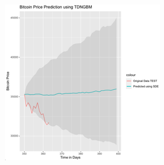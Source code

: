 <img src="bitcoin-price-prediction.png" alt="Bitcoin Price Prediction" title="Bitcoin Price Prediction">

